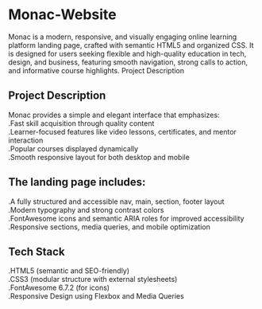 # Monac-Website
Monac is a modern, responsive, and visually engaging online learning platform landing page, crafted with semantic HTML5 and organized CSS. It is designed for users seeking flexible and high-quality education in tech, design, and business, featuring smooth navigation, strong calls to action, and informative course highlights.
Project Description
## Project Description
Monac provides a simple and elegant interface that emphasizes:<br>
.Fast skill acquisition through quality content<br>
.Learner-focused features like video lessons, certificates, and mentor interaction<br>
.Popular courses displayed dynamically<br>
.Smooth responsive layout for both desktop and mobile<br>


## The landing page includes:
.A fully structured and accessible nav, main, section, footer layout<br>
.Modern typography and strong contrast colors<br>
.FontAwesome icons and semantic ARIA roles for improved accessibility<br>
.Responsive sections, media queries, and mobile optimization<br>

## Tech Stack
.HTML5 (semantic and SEO-friendly)<br>
.CSS3 (modular structure with external stylesheets)<br>
.FontAwesome 6.7.2 (for icons)<br>
.Responsive Design using Flexbox and Media Queries<br>



